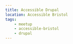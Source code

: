```yaml
---
title: Accessible Drupal
location: Accessible Bristol
tags:
    - meetup
    - accessible-bristol
    - drupal
---
```

